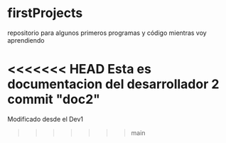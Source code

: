 # firstProjects
repositorio para algunos primeros programas y código mientras voy aprendiendo 

<<<<<<< HEAD
Esta es documentacion del desarrollador 2
commit "doc2"
=======
Modificado desde el Dev1
>>>>>>> main
